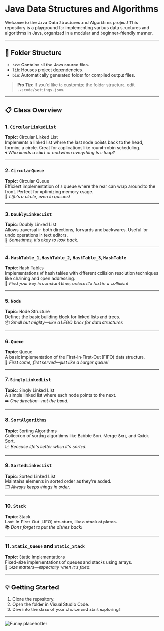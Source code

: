 # Java Data Structures and Algorithms

Welcome to the Java Data Structures and Algorithms project! This repository is a playground for implementing various data structures and algorithms in Java, organized in a modular and beginner-friendly manner.

---

## 📁 Folder Structure

- `src`: Contains all the Java source files.
- `lib`: Houses project dependencies.
- `bin`: Automatically generated folder for compiled output files.

> **Pro Tip**: If you'd like to customize the folder structure, edit `.vscode/settings.json`.

---

## 📋 Class Overview

### 1. `CircularLinkedList`
**Topic**: Circular Linked List  
Implements a linked list where the last node points back to the head, forming a circle. Great for applications like round-robin scheduling.  
🌀 *Who needs a start or end when everything is a loop?*

---

### 2. `CircularQueue`
**Topic**: Circular Queue  
Efficient implementation of a queue where the rear can wrap around to the front. Perfect for optimizing memory usage.  
🚦 *Life's a circle, even in queues!*

---

### 3. `DoublyLinkedList`
**Topic**: Doubly Linked List  
Allows traversal in both directions, forwards and backwards. Useful for undo operations in text editors.  
🔄 *Sometimes, it's okay to look back.*

---

### 4. `HashTable_1`, `HashTable_2`, `HashTable_3`, `HashTable`
**Topic**: Hash Tables  
Implementations of hash tables with different collision resolution techniques like chaining and open addressing.  
🔑 *Find your key in constant time, unless it's lost in a collision!*

---

### 5. `Node`
**Topic**: Node Structure  
Defines the basic building block for linked lists and trees.  
📦 *Small but mighty—like a LEGO brick for data structures.*

---

### 6. `Queue`
**Topic**: Queue  
A basic implementation of the First-In-First-Out (FIFO) data structure.  
🍔 *First come, first served—just like a burger queue!*

---

### 7. `SinglyLinkedList`
**Topic**: Singly Linked List  
A simple linked list where each node points to the next.  
➡️ *One direction—not the band.*

---

### 8. `SortAlgorithms`
**Topic**: Sorting Algorithms  
Collection of sorting algorithms like Bubble Sort, Merge Sort, and Quick Sort.  
📈 *Because life's better when it's sorted.*

---

### 9. `SortedLinkedList`
**Topic**: Sorted Linked List  
Maintains elements in sorted order as they're added.  
🗂️ *Always keeps things in order.*

---

### 10. `Stack`
**Topic**: Stack  
Last-In-First-Out (LIFO) structure, like a stack of plates.  
📚 *Don't forget to put the dishes back!*

---

### 11. `Static_Queue` and `Static_Stack`
**Topic**: Static Implementations  
Fixed-size implementations of queues and stacks using arrays.  
📏 *Size matters—especially when it's fixed.*

---

## 💡 Getting Started

1. Clone the repository.
2. Open the folder in Visual Studio Code.
3. Dive into the class of your choice and start exploring!

---


<img src="https://via.placeholder.com/350x150?text=Oops!+Where's+My+Data?+" alt="Funny placeholder">

